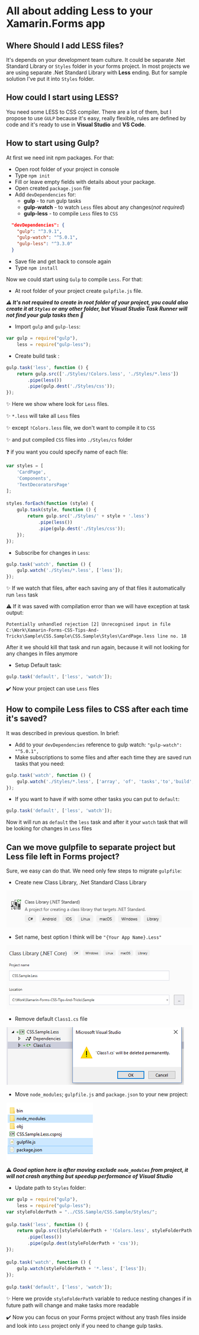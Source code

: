 # All about adding Less to your Xamarin.Forms app

## Where Should I add LESS files?
It's depends on your development team culture. It could be separate .Net Standard Library or `Styles` folder in your forms project. In most projects we are using separate .Net Standard Library with **Less** ending. But for sample solution I've put it into `Styles` folder.

## How could I start using LESS?

You need some LESS to CSS compiler. There are a lot of them, but I propose to use `GULP` because it's easy, really flexible, rules are defined by code and it's ready to use in **Visual Studio** and **VS Code**.

## How to start using Gulp?

At first we need init npm packages. For that:
* Open root folder of your project in console
* Type `npm init`
* Fill or leave empty fields with details about your package. 
* Open created `package.json` file
* Add `devDependencies` for:
    * **gulp** - to run gulp tasks
    * **gulp-watch** - to watch `Less` files about any changes(_not required_)
    * **gulp-less** - to compile `Less` files to `CSS`
```json
  "devDependencies": {
    "gulp": "^3.9.1",
    "gulp-watch": "^5.0.1",
    "gulp-less": "^3.3.0"
  }
```
* Save file and get back to console again
* Type `npm install`

Now we could start using `Gulp` to compile `Less`. For that:

* At root folder of your project create `gulpfile.js` file.

_**⚠️ It's not required to create in root folder of your project, you could also create it at `Styles` or any other folder, but Visual Studio Task Runner will not find your gulp tasks then 🐛**_

* Import `gulp` and `gulp-less`:
```js
var gulp = require("gulp"),
    less = require("gulp-less");
```
* Create build task :
```js
gulp.task('less', function () {
    return gulp.src(['./Styles/!Colors.less', './Styles/*.less'])
        .pipe(less())
        .pipe(gulp.dest('./Styles/css'));
});
```
✨ Here we show where look for `Less` files.

✨ `*.less` will take all `Less` files

✨ except `!Colors.less` file, we don't want to compile it to `CSS`

✨ and put compiled `CSS` files into `./Styles/cs` folder

❓ if you want you could specify name of each file:
```js
var styles = [
    'CardPage',
    'Components',
    'TextDecoratorsPage'
];

styles.forEach(function (style) {
    gulp.task(style, function () {
        return gulp.src('./Styles/' + style + '.less')
            .pipe(less())
            .pipe(gulp.dest('./Styles/css'));
    });
});
```
* Subscribe for changes in `Less`:
```js
gulp.task('watch', function () {
    gulp.watch('./Styles/*.less', ['less']);
});
```
✨ If we watch that files, after each saving any of that files it automatically run `less` task

⚠️ If it was saved with compilation error than we will have exception at task output:
```
Potentially unhandled rejection [2] Unrecognised input in file C:\Work\Xamarin-Forms-CSS-Tips-And-Tricks\Sample\CSS.Sample\CSS.Sample\Styles\CardPage.less line no. 18
```
After it we should kill that task and run again, because it will not looking for any changes in files anymore

* Setup Default task:
```js
gulp.task('default', ['less', 'watch']);
```
✔️ Now your project can use `Less` files 

## How to compile Less files to CSS after each time it's saved?

It was described in previous question. In brief:
* Add to your `devDependencies` reference to gulp watch: `"gulp-watch": "^5.0.1",`
* Make subscriptions to some files and after each time they are saved run tasks that you need:
```js
gulp.task('watch', function () {
    gulp.watch('./Styles/*.less', ['array', 'of', 'tasks','to','build','less']);
});
```
* If you want to have if with some other tasks you can put to `default`:
```js
gulp.task('default', ['less', 'watch']);
```
Now it will run as `default` the `less` task and after it your `watch` task that will be looking for changes in `Less` files

## Can we move gulpfile to separate project but Less file left in Forms project?

Sure, we easy can do that. We need only few steps to migrate `gulpfile`:
* Create new Class Library, .Net Standard Class Library

<img src="Images/New_Class_Lib.png"/>

* Set name, best option I think will be `"{Your App Name}.Less"`

<img src="Images/New_Class_Lib_Name.png" />

* Remove default `Class1.cs` file

<img src="Images/Remove_Default_cs.png" />

* Move `node_modules`; `gulpfile.js` and `package.json` to your new project:

<img src="Images/Less_Project_Files.png" />

⚠️ **_Good option here is after moving exclude `node_modules` from project, it will not crash anything but speedup performance of Visual Studio_**

* Update path to `Styles` folder:
```js
var gulp = require("gulp"),
    less = require("gulp-less");
var styleFolderPath = "../CSS.Sample/CSS.Sample/Styles/";

gulp.task('less', function () {
    return gulp.src([styleFolderPath + '!Colors.less', styleFolderPath + '*.less'])
        .pipe(less())
        .pipe(gulp.dest(styleFolderPath + 'css'));
});

gulp.task('watch', function () {
    gulp.watch(styleFolderPath + '*.less', ['less']);
});

gulp.task('default', ['less', 'watch']);
```
✨ Here we provide `styleFolderPath` variable to reduce nesting changes if in future path will change and make tasks more readable 

✔️ Now you can focus on your Forms project without any trash files inside and look into `Less` project only if you need to change gulp tasks.